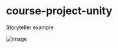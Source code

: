 # course-project-unity

Storyteller example: 

![image](https://user-images.githubusercontent.com/117447746/231016719-7cde5fbc-b035-42fe-88ad-6673d0cf4516.png)
